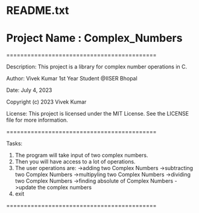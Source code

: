 README.txt
===========================================
# Project Name : Complex_Numbers
===========================================

Description:
This project is a library for complex number operations in C.

Author:
Vivek Kumar
1st Year Student @IISER Bhopal

Date:
July 4, 2023

Copyright (c) 2023 Vivek Kumar 

License:
This project is licensed under the MIT License. See the LICENSE file for more information.

===========================================

Tasks:
1. The program will take input of two complex numbers.
2. Then you will have access to a lot of operations.
3. The user operations are:
    ->adding two Complex Numbers
    ->subtracting two Complex Numbers
    ->multipyling two Complex Numbers
    ->dividing two Complex Numbers
    ->finding absolute of Complex Numbers
    ->update the complex numbers
4. exit

===========================================
